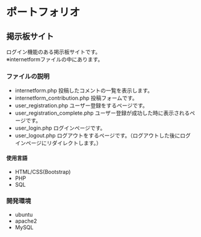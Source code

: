# ポートフォリオ


## 掲示板サイト
ログイン機能のある掲示板サイトです。  
※internetformファイルの中にあります。

### ファイルの説明
   - internetform.php 投稿したコメントの一覧を表示します。
   - internetform_contribution.php 投稿フォームです。
   - user_registration.php ユーザー登録をするページです。
   - user_registration_complete.php ユーザー登録が成功した時に表示されるページです。
   - user_login.php ログインページです。
   - user_logout.php ログアウトをするページです。（ログアウトした後にログインページにリダイレクトします。）
#### 使用言語
  - HTML/CSS(Bootstrap)
  - PHP
  - SQL
### 開発環境
  - ubuntu
  - apache2
  - MySQL
